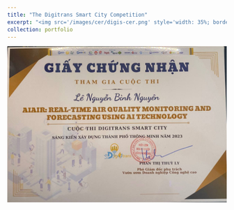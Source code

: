 ```yaml
---
title: "The Digitrans Smart City Competition"
excerpt: "<img src='/images/cer/digis-cer.png' style='width: 35%; border: 2px solid #000;'>"
collection: portfolio
---
```


![DigiTrans](/images/cer/digis-cer.png)